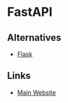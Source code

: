 # FastAPI

## Alternatives

- [Flask](/flask/README.md)

## Links

- [Main Website](https://fastapi.tiangolo.com/)
